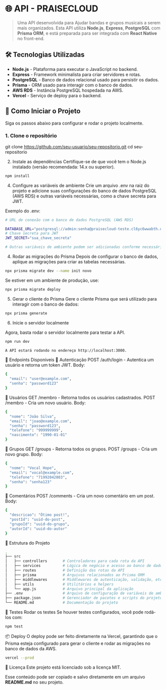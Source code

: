 # 🌐 API - PRAISECLOUD

> Uma API desenvolvida para Ajudar bandas e grupos musicais a serem mais organizados. Esta API utiliza **Node.js**, **Express**, **PostgreSQL** com **Prisma ORM**, e está preparada para ser integrada com **React Native** no front-end.

## 🛠 Tecnologias Utilizadas

- **Node.js** - Plataforma para executar o JavaScript no backend.
- **Express** - Framework minimalista para criar servidores e rotas.
- **PostgreSQL** - Banco de dados relacional usado para persistir os dados.
- **Prisma** - ORM usado para interagir com o banco de dados.
- **AWS RDS** - Instância PostgreSQL hospedada na AWS.
- **Vercel** - Serviço de deploy para o backend.

## 🚀 Como Iniciar o Projeto

Siga os passos abaixo para configurar e rodar o projeto localmente.

### 1. Clone o repositório


git clone https://github.com/seu-usuario/seu-repositorio.git
cd seu-repositorio

2. Instale as dependências
Certifique-se de que você tem o Node.js instalado (versão recomendada: 14.x ou superior).
```bash
npm install
```
4. Configure as variáveis de ambiente
Crie um arquivo .env na raiz do projeto e adicione suas configurações do banco de dados PostgreSQL (AWS RDS) e outras variáveis necessárias, como a chave secreta para JWT.

Exemplo do .env:
```bash
# URL de conexão com o banco de dados PostgreSQL (AWS RDS)

DATABASE_URL="postgresql://admin:senha@praisecloud-teste.cl6yc6wwabth.us-east-1.rds.amazonaws.com:5432/meubanco"
# Chave secreta para JWT
JWT_SECRET="sua_chave_secreta"

# Outras variáveis de ambiente podem ser adicionadas conforme necessário.
```

4. Rodar as migrações do Prisma
Depois de configurar o banco de dados, aplique as migrações para criar as tabelas necessárias.
```bash
npx prisma migrate dev --name init novo
```
Se estiver em um ambiente de produção, use:
```bash
npx prisma migrate deploy
```

5. Gerar o cliente do Prisma
Gere o cliente Prisma que será utilizado para interagir com o banco de dados:
```bash
npx prisma generate
```


6. Inicie o servidor localmente

Agora, basta rodar o servidor localmente para testar a API.

```bash
npm run dev

A API estará rodando no endereço http://localhost:3000.
```



📖 Endpoints Disponíveis
🔐 Autenticação
POST /auth/login - Autentica um usuário e retorna um token JWT.
Body:
```bash
{
  "email": "user@example.com",
  "senha": "password123"
}
```


👤 Usuários
GET /membro - Retorna todos os usuários cadastrados.
POST /membro - Cria um novo usuário.
Body:
```bash
{
  "nome": "João Silva",
  "email": "joao@example.com",
  "senha": "password123",
  "telefone": "999999999",
  "nascimento": "1990-01-01"
}
```


🏢 Grupos
GET /groups - Retorna todos os grupos.
POST /groups - Cria um novo grupo.
Body:
```bash
{
  "nome": "Vocal Hope",
  "email": "vocal@example.com",
  "telefone": "71992042803",
  "senha": "senha123"
}
```


💬 Comentários
POST /comments - Cria um novo comentário em um post.
Body:
```bash
{
  "descricao": "Ótimo post!",
  "postId": "uuid-do-post",
  "grupoId": "uuid-do-grupo",
  "autorId": "uuid-do-autor"
}
```


📂 Estrutura do Projeto
```bash
.
├── src
│   ├── controllers       # Controladores para cada rota da API
│   ├── services          # Lógica de negócio e acesso ao banco de dados
│   ├── routes            # Definição das rotas da API
│   ├── prisma            # Arquivos relacionados ao Prisma ORM
│   ├── middlewares       # Middlewares de autenticação, validação, etc.
│   ├── utils             # Utilitários e helpers
│   └── app.js            # Arquivo principal da aplicação
├── .env                  # Arquivo de configuração de variáveis de ambiente
├── package.json          # Gerenciador de pacotes e scripts do projeto
└── README.md             # Documentação do projeto

```

🧪 Testes
Rodar os testes
Se houver testes configurados, você pode rodá-los com:
```bash
npm test
```

📦 Deploy
O deploy pode ser feito diretamente na Vercel, garantindo que o Prisma esteja configurado para gerar o cliente e rodar as migrações no banco de dados da AWS.
```bash
vercel --prod
```

📝 Licença
Este projeto está licenciado sob a licença MIT.

Esse conteúdo pode ser copiado e salvo diretamente em um arquivo **README.md** no seu projeto.

